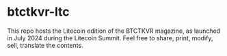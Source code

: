 # btctkvr-ltc
This repo hosts the Litecoin edition of the BTCTKVR magazine, as launched in July 2024 during the Litecoin Summit. Feel free to share, print, modify, sell, translate the contents.
